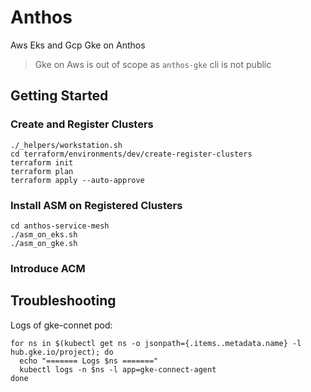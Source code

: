 # Anthos
Aws Eks and Gcp Gke on Anthos
> Gke on Aws is out of scope as ```anthos-gke``` cli is not public

## Getting Started

### Create and Register Clusters
```
./_helpers/workstation.sh
cd terraform/environments/dev/create-register-clusters
terraform init
terraform plan
terraform apply --auto-approve
```
### Install ASM on Registered Clusters
```
cd anthos-service-mesh
./asm_on_eks.sh
./asm_on_gke.sh
```

### Introduce ACM

## Troubleshooting

Logs of gke-connet pod:
```
for ns in $(kubectl get ns -o jsonpath={.items..metadata.name} -l hub.gke.io/project); do
  echo "======= Logs $ns ======="
  kubectl logs -n $ns -l app=gke-connect-agent
done
```